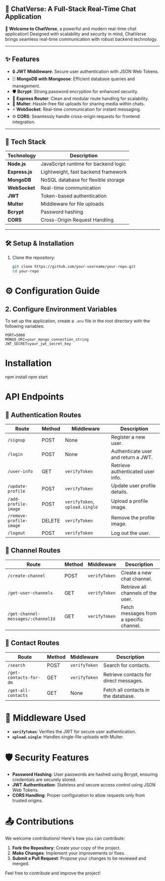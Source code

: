 ## 💬 ChatVerse: A Full-Stack Real-Time Chat Application

🚀 **Welcome to ChatVerse**, a powerful and modern real-time chat application! Designed with scalability and security in mind, ChatVerse brings seamless real-time communication with robust backend technology.

---

## ✨ Features

- 🔒 **JWT Middleware**: Secure user authentication with JSON Web Tokens.
- 🗄️ **MongoDB with Mongoose**: Efficient database queries and management.
- 🛡️ **Bcrypt**: Strong password encryption for enhanced security.
- 🚀 **Express Router**: Clean and modular route handling for scalability.
- 📁 **Multer**: Hassle-free file uploads for sharing media within chats.
- ⚡ **WebSocket**: Real-time communication for instant messaging.
- 🌐 **CORS**: Seamlessly handle cross-origin requests for frontend integration.

---

## 📂 Tech Stack

| **Technology**     | **Description**                       |
|---------------------|---------------------------------------|
| **Node.js**         | JavaScript runtime for backend logic |
| **Express.js**      | Lightweight, fast backend framework  |
| **MongoDB**         | NoSQL database for flexible storage  |
| **WebSocket**       | Real-time communication              |
| **JWT**             | Token-based authentication          |
| **Multer**          | Middleware for file uploads         |
| **Bcrypt**          | Password hashing                    |
| **CORS**            | Cross-Origin Request Handling       |

---

## 🛠️ Setup & Installation

1. Clone the repository:
   ```bash
   git clone https://github.com/your-username/your-repo.git
   cd your-repo

# ⚙️ Configuration Guide

## 2. Configure Environment Variables

To set up the application, create a `.env` file in the root directory with the following variables:

```env
PORT=5000
MONGO_URI=your_mongo_connection_string
JWT_SECRET=your_jwt_secret_key
```

#  Installation
npm install
npm start
   
# API Endpoints

## 🔐 Authentication Routes

| Route                  | Method | Middleware           | Description                              |
|------------------------|--------|----------------------|------------------------------------------|
| `/signup`              | POST   | None                 | Register a new user.                     |
| `/login`               | POST   | None                 | Authenticate user and return a JWT.      |
| `/user-info`           | GET    | `verifyToken`        | Retrieve authenticated user info.        |
| `/update-profile`      | POST   | `verifyToken`        | Update user profile details.             |
| `/add-profile-image`   | POST   | `verifyToken`, `upload.single` | Upload a profile image.         |
| `/remove-profile-image`| DELETE | `verifyToken`        | Remove the profile image.                |
| `/logout`              | POST   | `verifyToken`        | Log out the user.                        |

## 📡 Channel Routes

| Route                          | Method | Middleware    | Description                              |
|--------------------------------|--------|---------------|------------------------------------------|
| `/create-channel`              | POST   | `verifyToken` | Create a new chat channel.               |
| `/get-user-channels`           | GET    | `verifyToken` | Retrieve all channels of the user.       |
| `/get-channel-messages/:channelId` | GET | `verifyToken` | Fetch messages from a specific channel.  |

## 📇 Contact Routes

| Route                     | Method | Middleware    | Description                              |
|---------------------------|--------|---------------|------------------------------------------|
| `/search`                 | POST   | `verifyToken` | Search for contacts.                     |
| `/get-contacts-for-dm`    | GET    | `verifyToken` | Retrieve contacts for direct messages.   |
| `/get-all-contacts`       | GET    | None          | Fetch all contacts in the database.      |

# 📂 Middleware Used

- **`verifyToken`**: Verifies the JWT for secure user authentication.
- **`upload.single`**: Handles single-file uploads with Multer.

# 🛡️ Security Features

- **Password Hashing**: User passwords are hashed using Bcrypt, ensuring credentials are securely stored.
- **JWT Authentication**: Stateless and secure access control using JSON Web Tokens.
- **CORS Handling**: Proper configuration to allow requests only from trusted origins.

# 📤 Contributions

We welcome contributions! Here's how you can contribute:

1. **Fork the Repository**: Create your copy of the project.
2. **Make Changes**: Implement your improvements or fixes.
3. **Submit a Pull Request**: Propose your changes to be reviewed and merged.

Feel free to contribute and improve the project!
